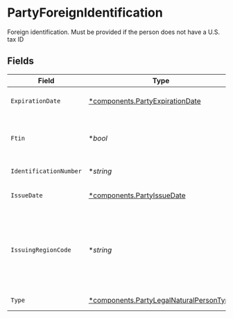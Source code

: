 # PartyForeignIdentification

Foreign identification. Must be provided if the person does not have a U.S. tax ID


## Fields

| Field                                                                                             | Type                                                                                              | Required                                                                                          | Description                                                                                       | Example                                                                                           |
| ------------------------------------------------------------------------------------------------- | ------------------------------------------------------------------------------------------------- | ------------------------------------------------------------------------------------------------- | ------------------------------------------------------------------------------------------------- | ------------------------------------------------------------------------------------------------- |
| `ExpirationDate`                                                                                  | [*components.PartyExpirationDate](../../models/components/partyexpirationdate.md)                 | :heavy_minus_sign:                                                                                | Identification expiration date                                                                    | 2029-09-21 00:00:00 +0000 UTC                                                                     |
| `Ftin`                                                                                            | **bool*                                                                                           | :heavy_minus_sign:                                                                                | Denotes if the identification is a tax id or other                                                | true                                                                                              |
| `IdentificationNumber`                                                                            | **string*                                                                                         | :heavy_minus_sign:                                                                                | Identification number                                                                             | M1C1W7GQSK                                                                                        |
| `IssueDate`                                                                                       | [*components.PartyIssueDate](../../models/components/partyissuedate.md)                           | :heavy_minus_sign:                                                                                | Identification issue date                                                                         | 2024-09-21 00:00:00 +0000 UTC                                                                     |
| `IssuingRegionCode`                                                                               | **string*                                                                                         | :heavy_minus_sign:                                                                                | Region of issuance must be provided as a two-character CLDR country code                          | CA                                                                                                |
| `Type`                                                                                            | [*components.PartyLegalNaturalPersonType](../../models/components/partylegalnaturalpersontype.md) | :heavy_minus_sign:                                                                                | Identification type                                                                               | PASSPORT                                                                                          |